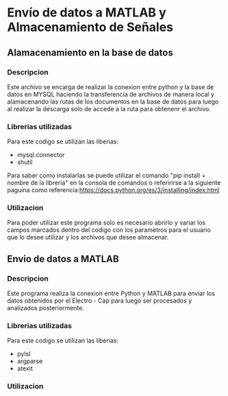 # Envío de datos a MATLAB y Almacenamiento de Señales 

## Alamacenamiento en la base de datos
### Descripcion
Este archivo se encarga de realizar la conexion entre python y la base de datos en MYSQL haciendo la transferencia de archivos de manera local y alamacenando las rutas de los documentos en la base de datos para luego al realizar la descarga solo de accede a la ruta para obtenenr el archivo.
### Librerias utilizadas
Para este codigo se utilizan las liberias:
- mysql.connector
- shutil 

Para saber como instalarlas se puede utilizar el comando "pip install + nombre de la libreria" en la consola de comandos o referirirse a la siguiente paguina como referencia:https://docs.python.org/es/3/installing/index.html

### Utilizacion 
Para poder utilizar este programa solo es necesario abrirlo y variar los campos marcados dentro del codigo con los parametros para el usuario que lo desee utilizar y los archivos que desee almacenar.

## Envio de datos a MATLAB
### Descripcion
Este programa realiza la conexion entre Python y MATLAB para enviar los datos obtenidos por el Electro - Cap para luego ser procesados y analizados posteriormente. 
### Librerias utilizadas
Para este codigo se utilizan las liberias:
- pylsl
- argparse
- atexit

### Utilizacion
